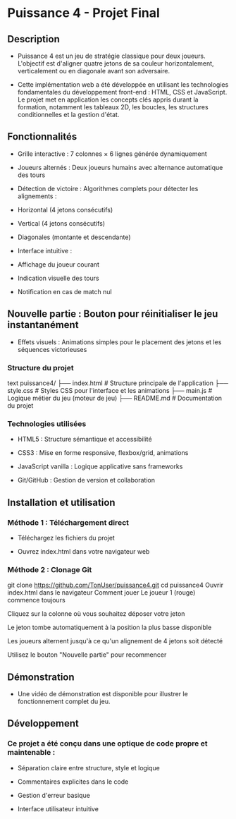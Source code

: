 # Puissance 4 - Projet Final

## Description
- Puissance 4 est un jeu de stratégie classique pour deux joueurs. L'objectif est d'aligner quatre jetons de sa couleur horizontalement, verticalement ou en diagonale avant son adversaire.

- Cette implémentation web a été développée en utilisant les technologies fondamentales du développement front-end : HTML, CSS et JavaScript. Le projet met en application les concepts clés appris durant la formation, notamment les tableaux 2D, les boucles, les structures conditionnelles et la gestion d'état.

## Fonctionnalités

- Grille interactive : 7 colonnes × 6 lignes générée dynamiquement

- Joueurs alternés : Deux joueurs humains avec alternance automatique des tours

- Détection de victoire : Algorithmes complets pour détecter les alignements :

- Horizontal (4 jetons consécutifs)

- Vertical (4 jetons consécutifs)

- Diagonales (montante et descendante)

- Interface intuitive :

- Affichage du joueur courant

- Indication visuelle des tours

- Notification en cas de match nul

## Nouvelle partie : Bouton pour réinitialiser le jeu instantanément

- Effets visuels : Animations simples pour le placement des jetons et les séquences victorieuses

### Structure du projet
text
puissance4/
├── index.html          # Structure principale de l'application
├── style.css           # Styles CSS pour l'interface et les animations
├── main.js             # Logique métier du jeu (moteur de jeu)
├── README.md           # Documentation du projet

### Technologies utilisées
- HTML5 : Structure sémantique et accessibilité

- CSS3 : Mise en forme responsive, flexbox/grid, animations

- JavaScript vanilla : Logique applicative sans frameworks

- Git/GitHub : Gestion de version et collaboration

## Installation et utilisation
###  Méthode 1 : Téléchargement direct
- Téléchargez les fichiers du projet

- Ouvrez index.html dans votre navigateur web

### Méthode 2 : Clonage Git

git clone https://github.com/TonUser/puissance4.git
cd puissance4
 Ouvrir index.html dans le navigateur
Comment jouer
Le joueur 1 (rouge) commence toujours

Cliquez sur la colonne où vous souhaitez déposer votre jeton

Le jeton tombe automatiquement à la position la plus basse disponible

Les joueurs alternent jusqu'à ce qu'un alignement de 4 jetons soit détecté

Utilisez le bouton "Nouvelle partie" pour recommencer

## Démonstration
- Une vidéo de démonstration est disponible pour illustrer le fonctionnement complet du jeu.

## Développement
### Ce projet a été conçu dans une optique de code propre et maintenable :

- Séparation claire entre structure, style et logique

- Commentaires explicites dans le code

- Gestion d'erreur basique

- Interface utilisateur intuitive
